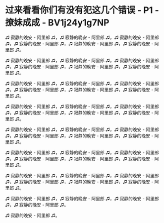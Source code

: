 # 过来看看你们有没有犯这几个错误 - P1 - 撩妹成成 - BV1j24y1g7NP

♫ 寂静的晚安 - 阿里郎 ♫，♫ 寂静的晚安 - 阿里郎 ♫，♫ 寂静的晚安 - 阿里郎 ♫，♫ 寂静的晚安 - 阿里郎 ♫，♫ 寂静的晚安 - 阿里郎 ♫，♫ 寂静的晚安 - 阿里郎 ♫。

♫ 寂静的晚安 - 阿里郎 ♫，♫ 寂静的晚安 - 阿里郎 ♫，♫ 寂静的晚安 - 阿里郎 ♫，♫ 寂静的晚安 - 阿里郎 ♫，♫ 寂静的晚安 - 阿里郎 ♫，♫ 寂静的晚安 - 阿里郎 ♫。

♫ 寂静的晚安 - 阿里郎 ♫，♫ 寂静的晚安 - 阿里郎 ♫，♫ 寂静的晚安 - 阿里郎 ♫，♫ 寂静的晚安 - 阿里郎 ♫，♫ 寂静的晚安 - 阿里郎 ♫，♫ 寂静的晚安 - 阿里郎 ♫。

♫ 寂静的晚安 - 阿里郎 ♫，♫ 寂静的晚安 - 阿里郎 ♫，♫ 寂静的晚安 - 阿里郎 ♫，♫ 寂静的晚安 - 阿里郎 ♫，♫ 寂静的晚安 - 阿里郎 ♫，♫ 寂静的晚安 - 阿里郎 ♫。

♫ 寂静的晚安 - 阿里郎 ♫，♫ 寂静的晚安 - 阿里郎 ♫，♫ 寂静的晚安 - 阿里郎 ♫，♫ 寂静的晚安 - 阿里郎 ♫，♫ 寂静的晚安 - 阿里郎 ♫，♫ 寂静的晚安 - 阿里郎 ♫。

♫ 寂静的晚安 - 阿里郎 ♫，♫ 寂静的晚安 - 阿里郎 ♫，♫ 寂静的晚安 - 阿里郎 ♫，♫ 寂静的晚安 - 阿里郎 ♫，♫ 寂静的晚安 - 阿里郎 ♫，♫ 寂静的晚安 - 阿里郎 ♫。

♫ 寂静的晚安 - 阿里郎 ♫，♫ 寂静的晚安 - 阿里郎 ♫，♫ 寂静的晚安 - 阿里郎 ♫，♫ 寂静的晚安 - 阿里郎 ♫，♫ 寂静的晚安 - 阿里郎 ♫，♫ 寂静的晚安 - 阿里郎 ♫。

♫ 寂静的晚安 - 阿里郎 ♫，♫ 寂静的晚安 - 阿里郎 ♫，♫ 寂静的晚安 - 阿里郎 ♫，♫ 寂静的晚安 - 阿里郎 ♫。

♫ 寂静的晚安 - 阿里郎 ♫。